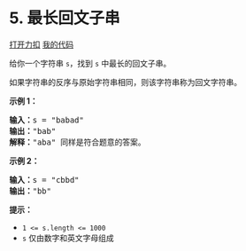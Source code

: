 # 5. 最长回文子串

[打开力扣](https://leetcode.cn/problems/longest-palindromic-substring) [我的代码](5.longest_palindromic_substring.py)

给你一个字符串 <code>s</code>，找到 <code>s</code> 中最长的回文子串。

如果字符串的反序与原始字符串相同，则该字符串称为回文字符串。



<strong>示例 1：</strong>

<pre>
<strong>输入：</strong>s = "babad"
<strong>输出：</strong>"bab"
<strong>解释：</strong>"aba" 同样是符合题意的答案。
</pre>

<strong>示例 2：</strong>

<pre>
<strong>输入：</strong>s = "cbbd"
<strong>输出：</strong>"bb"
</pre>



<strong>提示：</strong>

<ul>
	<li><code>1 <= s.length <= 1000</code></li>
	<li><code>s</code> 仅由数字和英文字母组成</li>
</ul>
